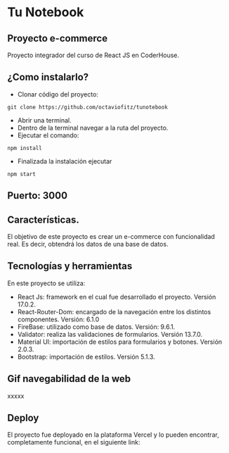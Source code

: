 # Tu Notebook
## Proyecto e-commerce 

Proyecto integrador del curso de React JS en CoderHouse.

## ¿Como instalarlo?

- Clonar código del proyecto:
```
git clone https://github.com/octaviofitz/tunotebook
``` 
- Abrir una terminal.
- Dentro de la terminal navegar a la ruta del proyecto.
- Ejecutar el comando:
```
npm install
``` 
- Finalizada la instalación ejecutar
```
npm start
``` 

## Puerto: 3000

## Características.
El objetivo de este proyecto es crear un e-commerce con funcionalidad real. Es
decir, obtendrá los datos de una base de datos.


## Tecnologías y herramientas

En este proyecto se utiliza: 

- React Js: framework en el cual fue desarrollado el proyecto. Versión 17.0.2.
- React-Router-Dom: encargado de la navegación entre los distintos componentes. Versión: 6.1.0
- FireBase: utilizado como base de datos. Versión: 9.6.1.
- Validator: realiza las validaciones de formularios. Versión 13.7.0.
- Material UI: importación de estilos para formularios y botones. Versión 2.0.3.
- Bootstrap: importación de estilos. Versión 5.1.3.

## Gif navegabilidad de la web

xxxxx

## Deploy   

El proyecto fue deployado en la plataforma Vercel y lo pueden encontrar, completamente funcional, en el siguiente link: 


